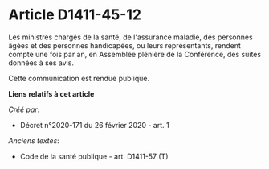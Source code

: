 # Article D1411-45-12

Les ministres chargés de la santé, de l'assurance maladie, des personnes âgées et des personnes handicapées, ou leurs
représentants, rendent compte une fois par an, en Assemblée plénière de la Conférence, des suites données à ses avis.

Cette communication est rendue publique.

**Liens relatifs à cet article**

_Créé par_:

  - Décret n°2020-171 du 26 février 2020 - art. 1

_Anciens textes_:

  - Code de la santé publique - art. D1411-57 (T)
